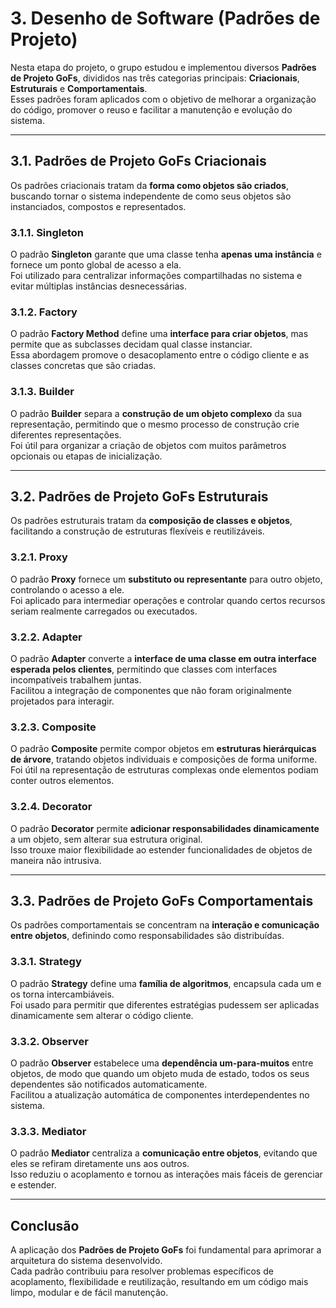 # 3. Desenho de Software (Padrões de Projeto)

Nesta etapa do projeto, o grupo estudou e implementou diversos **Padrões de Projeto GoFs**, divididos nas três categorias principais: **Criacionais**, **Estruturais** e **Comportamentais**.  
Esses padrões foram aplicados com o objetivo de melhorar a organização do código, promover o reuso e facilitar a manutenção e evolução do sistema.

---

## 3.1. Padrões de Projeto GoFs Criacionais

Os padrões criacionais tratam da **forma como objetos são criados**, buscando tornar o sistema independente de como seus objetos são instanciados, compostos e representados.

### 3.1.1. Singleton
O padrão **Singleton** garante que uma classe tenha **apenas uma instância** e fornece um ponto global de acesso a ela.  
Foi utilizado para centralizar informações compartilhadas no sistema e evitar múltiplas instâncias desnecessárias.

### 3.1.2. Factory
O padrão **Factory Method** define uma **interface para criar objetos**, mas permite que as subclasses decidam qual classe instanciar.  
Essa abordagem promove o desacoplamento entre o código cliente e as classes concretas que são criadas.

### 3.1.3. Builder
O padrão **Builder** separa a **construção de um objeto complexo** da sua representação, permitindo que o mesmo processo de construção crie diferentes representações.  
Foi útil para organizar a criação de objetos com muitos parâmetros opcionais ou etapas de inicialização.

---

## 3.2. Padrões de Projeto GoFs Estruturais

Os padrões estruturais tratam da **composição de classes e objetos**, facilitando a construção de estruturas flexíveis e reutilizáveis.

### 3.2.1. Proxy
O padrão **Proxy** fornece um **substituto ou representante** para outro objeto, controlando o acesso a ele.  
Foi aplicado para intermediar operações e controlar quando certos recursos seriam realmente carregados ou executados.

### 3.2.2. Adapter
O padrão **Adapter** converte a **interface de uma classe em outra interface esperada pelos clientes**, permitindo que classes com interfaces incompatíveis trabalhem juntas.  
Facilitou a integração de componentes que não foram originalmente projetados para interagir.

### 3.2.3. Composite
O padrão **Composite** permite compor objetos em **estruturas hierárquicas de árvore**, tratando objetos individuais e composições de forma uniforme.  
Foi útil na representação de estruturas complexas onde elementos podiam conter outros elementos.

### 3.2.4. Decorator
O padrão **Decorator** permite **adicionar responsabilidades dinamicamente** a um objeto, sem alterar sua estrutura original.  
Isso trouxe maior flexibilidade ao estender funcionalidades de objetos de maneira não intrusiva.

---

## 3.3. Padrões de Projeto GoFs Comportamentais

Os padrões comportamentais se concentram na **interação e comunicação entre objetos**, definindo como responsabilidades são distribuídas.

### 3.3.1. Strategy
O padrão **Strategy** define uma **família de algoritmos**, encapsula cada um e os torna intercambiáveis.  
Foi usado para permitir que diferentes estratégias pudessem ser aplicadas dinamicamente sem alterar o código cliente.

### 3.3.2. Observer
O padrão **Observer** estabelece uma **dependência um-para-muitos** entre objetos, de modo que quando um objeto muda de estado, todos os seus dependentes são notificados automaticamente.  
Facilitou a atualização automática de componentes interdependentes no sistema.

### 3.3.3. Mediator
O padrão **Mediator** centraliza a **comunicação entre objetos**, evitando que eles se refiram diretamente uns aos outros.  
Isso reduziu o acoplamento e tornou as interações mais fáceis de gerenciar e estender.

---

## Conclusão

A aplicação dos **Padrões de Projeto GoFs** foi fundamental para aprimorar a arquitetura do sistema desenvolvido.  
Cada padrão contribuiu para resolver problemas específicos de acoplamento, flexibilidade e reutilização, resultando em um código mais limpo, modular e de fácil manutenção.
